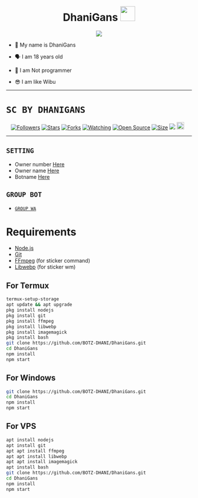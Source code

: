 <h1 align="center">DhaniGans <img src="https://user-images.githubusercontent.com/1303154/88677602-1635ba80-d120-11ea-84d8-d263ba5fc3c0.gif" width="40px" alt=""><br></h1>
<p align="center">
<img src="https://telegra.ph/file/b8b64e226fffcb974515f.jpg" />
</p>

<p align="center">

- 👼 My name is DhaniGans

- 🗣️ I am 18 years old 

- 🔭 I am Not programmer
 
- 😎 I am like Wibu
</p>

------

# ```SC BY DHANIGANS```
<p align="center">
<a href="https://github.com/BOTZ-DHANI/followers"><img title="Followers" src="https://img.shields.io/github/followers/Zero-YT7?color=red&style=flat-square"></a>
<a href="https://github.com/BOTZ-DHANI/DhaniGans/stargazers/"><img title="Stars" src="https://img.shields.io/github/stars/Zero-YT7/Base-ZeroYT7?color=blue&style=flat-square"></a>
<a href="https://github.com/BOTZ-DHANI/DhaniGans/network/members"><img title="Forks" src="https://img.shields.io/github/forks/Zero-YT7/Base-ZeroYT7?color=red&style=flat-square"></a>
<a href="https://github.com/BOTZ-DHANI/DhaniGans/watchers"><img title="Watching" src="https://img.shields.io/github/watchers/Zero-YT7/Base-ZeroYT7?label=Watchers&color=blue&style=flat-square"></a>
<a href="https://github.com/BOTZ-DHANI/DhaniGans"><img title="Open Source" src="https://badges.frapsoft.com/os/v2/open-source.svg?v=103"></a>
<a href="https://github.com/BOTZ-DHANI/DhaniGans/"><img title="Size" src="https://img.shields.io/github/repo-size/Zero-YT7/Base-ZeroYT7?style=flat-square&color=green"></a>
<a href="https://hits.seeyoufarm.com"><img src="https://hits.seeyoufarm.com/api/count/incr/badge.svg?url=https%3A%2F%2Fgithub.com%2FZero-YT7%2FBase-ZeroYT7&count_bg=%2379C83D&title_bg=%23555555&icon=probot.svg&icon_color=%2300FF6D&title=hits&edge_flat=false"/></a>
<a href="https://github.com/BOTZ-DHANI/DhaniGans/graphs/commit-activity"><img height="20" src="https://img.shields.io/badge/Maintained%3F-yes-green.svg"></a>&nbsp;&nbsp;
</p>
<p align='center'>
    </p>

-------

## ```SETTING```

- Owner number [Here](https://github.com/BOTZ-DHANI/DhaniGans/blob/master/setting.json#L4)
- Owner name [Here](https://github.com/BOTZ-DHANI/DhaniGans/blob/master/setting.json#L13)
- Botname [Here](https://github.com/BOTZ-DHANI/DhaniGans/blob/master/setting.json#L14)

## ```GROUP BOT```

- [`GROUP WA`](https://chat.whatsapp.com/G1PlSE3VR6e99hmMaxzpkg)

# Requirements
* [Node.js](https://nodejs.org/en/)
* [Git](https://git-scm.com/downloads)
* [FFmpeg](https://www.gyan.dev/ffmpeg/builds/) (for sticker command)
* [Libwebp](https://developers.google.com/speed/webp/download) (for sticker wm)

## For Termux
```bash
termux-setup-storage
apt update && apt upgrade
pkg install nodejs
pkg install git 
pkg install ffmpeg
pkg install libwebp 
pkg install imagemagick
pkg install bash
git clone https://github.com/BOTZ-DHANI/DhaniGans.git
cd DhaniGans
npm install
npm start
```
## For Windows
```bash
git clone https://github.com/BOTZ-DHANI/DhaniGans.git
cd DhaniGans
npm install
npm start
```
## For VPS
```bash
apt install nodejs 
apt install git 
apt apt install ffmpeg 
apt apt install libwebp 
apt apt install imagemagick
apt install bash
git clone https://github.com/BOTZ-DHANI/DhaniGans.git
cd DhaniGans
npm install
npm start
```

